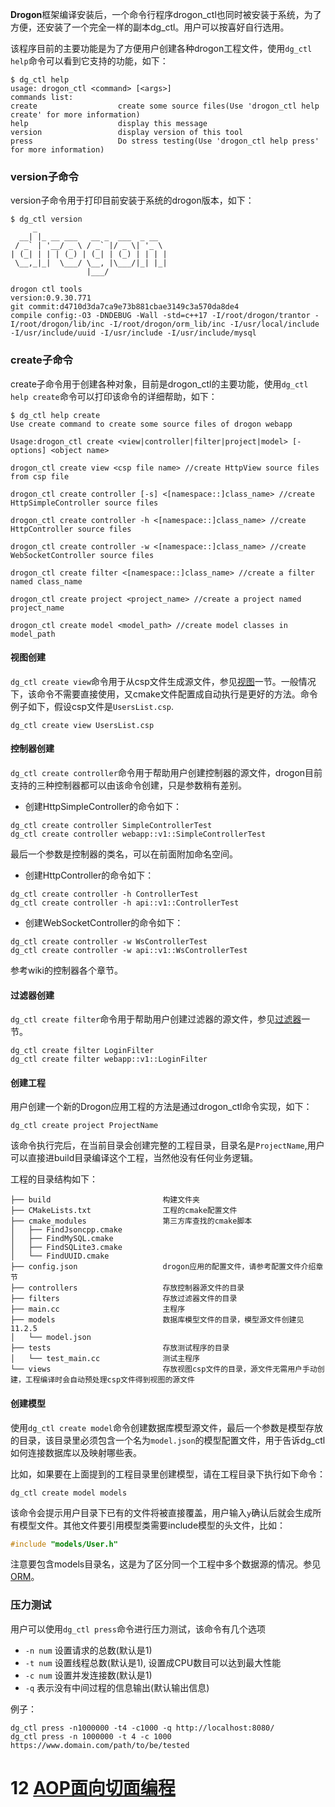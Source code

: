 **Drogon**框架编译安装后，一个命令行程序drogon_ctl也同时被安装于系统，为了方便，还安装了一个完全一样的副本dg_ctl。用户可以按喜好自行选用。

该程序目前的主要功能是为了方便用户创建各种drogon工程文件，使用`dg_ctl help`命令可以看到它支持的功能，如下：

```console
$ dg_ctl help
usage: drogon_ctl <command> [<args>]
commands list:
create                  create some source files(Use 'drogon_ctl help create' for more information)
help                    display this message
version                 display version of this tool
press                   Do stress testing(Use 'drogon_ctl help press' for more information)
```

### version子命令

version子命令用于打印目前安装于系统的drogon版本，如下：

```console
$ dg_ctl version
     _
  __| |_ __ ___   __ _  ___  _ __
 / _` | '__/ _ \ / _` |/ _ \| '_ \
| (_| | | | (_) | (_| | (_) | | | |
 \__,_|_|  \___/ \__, |\___/|_| |_|
                 |___/

drogon ctl tools
version:0.9.30.771
git commit:d4710d3da7ca9e73b881cbae3149c3a570da8de4
compile config:-O3 -DNDEBUG -Wall -std=c++17 -I/root/drogon/trantor -I/root/drogon/lib/inc -I/root/drogon/orm_lib/inc -I/usr/local/include -I/usr/include/uuid -I/usr/include -I/usr/include/mysql
```

### create子命令

create子命令用于创建各种对象，目前是drogon_ctl的主要功能，使用`dg_ctl help create`命令可以打印该命令的详细帮助，如下：

```console
$ dg_ctl help create
Use create command to create some source files of drogon webapp

Usage:drogon_ctl create <view|controller|filter|project|model> [-options] <object name>

drogon_ctl create view <csp file name> //create HttpView source files from csp file

drogon_ctl create controller [-s] <[namespace::]class_name> //create HttpSimpleController source files

drogon_ctl create controller -h <[namespace::]class_name> //create HttpController source files

drogon_ctl create controller -w <[namespace::]class_name> //create WebSocketController source files

drogon_ctl create filter <[namespace::]class_name> //create a filter named class_name

drogon_ctl create project <project_name> //create a project named project_name

drogon_ctl create model <model_path> //create model classes in model_path
```

#### 视图创建

`dg_ctl create view`命令用于从csp文件生成源文件，参见[视图](CHN-06-视图)一节。一般情况下，该命令不需要直接使用，又cmake文件配置成自动执行是更好的方法。命令例子如下，假设csp文件是`UsersList.csp`.

```shell
dg_ctl create view UsersList.csp
```

#### 控制器创建

`dg_ctl create controller`命令用于帮助用户创建控制器的源文件，drogon目前支持的三种控制器都可以由该命令创建，只是参数稍有差别。

* 创建HttpSimpleController的命令如下：

```shell
dg_ctl create controller SimpleControllerTest
dg_ctl create controller webapp::v1::SimpleControllerTest
```

最后一个参数是控制器的类名，可以在前面附加命名空间。

* 创建HttpController的命令如下：

```shell
dg_ctl create controller -h ControllerTest
dg_ctl create controller -h api::v1::ControllerTest
```

* 创建WebSocketController的命令如下：

```shell
dg_ctl create controller -w WsControllerTest
dg_ctl create controller -w api::v1::WsControllerTest
```

参考wiki的控制器各个章节。

#### 过滤器创建

`dg_ctl create filter`命令用于帮助用户创建过滤器的源文件，参见[过滤器](CHN-05-过滤器)一节。

```shell
dg_ctl create filter LoginFilter
dg_ctl create filter webapp::v1::LoginFilter
```

#### 创建工程

用户创建一个新的Drogon应用工程的方法是通过drogon_ctl命令实现，如下：

```shell
dg_ctl create project ProjectName
```

该命令执行完后，在当前目录会创建完整的工程目录，目录名是`ProjectName`,用户可以直接进build目录编译这个工程，当然他没有任何业务逻辑。

工程的目录结构如下：

```console
├── build                         构建文件夹
├── CMakeLists.txt                工程的cmake配置文件
├── cmake_modules                 第三方库查找的cmake脚本
│   ├── FindJsoncpp.cmake
│   ├── FindMySQL.cmake
│   ├── FindSQLite3.cmake
│   └── FindUUID.cmake
├── config.json                   drogon应用的配置文件，请参考配置文件介绍章节
├── controllers                   存放控制器源文件的目录
├── filters                       存放过滤器文件的目录
├── main.cc                       主程序
├── models                        数据库模型文件的目录，模型源文件创建见11.2.5
│   └── model.json
├── tests                         存放测试程序的目录
│   └── test_main.cc              测试主程序
└── views                         存放视图csp文件的目录，源文件无需用户手动创建，工程编译时会自动预处理csp文件得到视图的源文件
```

#### 创建模型

使用`dg_ctl create model`命令创建数据库模型源文件，最后一个参数是模型存放的目录，该目录里必须包含一个名为`model.json`的模型配置文件，用于告诉dg_ctl如何连接数据库以及映射哪些表。

比如，如果要在上面提到的工程目录里创建模型，请在工程目录下执行如下命令：

```shell
dg_ctl create model models
```

该命令会提示用户目录下已有的文件将被直接覆盖，用户输入`y`确认后就会生成所有模型文件。其他文件要引用模型类需要include模型的头文件，比如：

```c++
#include "models/User.h"
```

注意要包含models目录名，这是为了区分同一个工程中多个数据源的情况。参见[ORM](CHN-08-3-数据库-ORM)。

### 压力测试

用户可以使用`dg_ctl press`命令进行压力测试，该命令有几个选项

* `-n num`  设置请求的总数(默认是1)
* `-t num`  设置线程总数(默认是1), 设置成CPU数目可以达到最大性能
* `-c num`  设置并发连接数(默认是1)
* `-q`      表示没有中间过程的信息输出(默认输出信息)

例子：

```shell
dg_ctl press -n1000000 -t4 -c1000 -q http://localhost:8080/
dg_ctl press -n 1000000 -t 4 -c 1000 https://www.domain.com/path/to/be/tested
```

# 12 [AOP面向切面编程](CHN-12-AOP面向切面编程)
